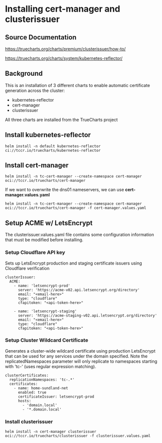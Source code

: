 # Installing cert-manager and clusterissuer

## Source Documentation
https://truecharts.org/charts/premium/clusterissuer/how-to/

https://truecharts.org/charts/system/kubernetes-reflector/

## Background
This is an installation of 3 different charts to enable automatic certificate generation across the cluster:
- kubernetes-reflector
- cert-manager
- clusterissuer

All three charts are installed from the TrueCharts project

## Install kubernetes-reflector
```
helm install -n default kubernetes-reflector ci://tccr.io/truecharts/kubernetes-reflector
```
## Install cert-manager
```
helm install -n tc-cert-manager --create-namespace cert-manager oci://tccr.io/truecharts/cert-manager
```

If we want to overwrite the dns01 nameservers, we can use **cert-manager.values.yaml**
```
helm install -n tc-cert-manager --create-namespace cert-manager oci://tccr.io/truecharts/cert-manager -f cert-manager.values.yaml
```

## Setup ACME w/ LetsEncrypt
The clusterissuer.values.yaml file contains some configuration information that must be modified before installing.

### Setup Cloudflare API key

Sets up LetsEncrypt production and staging certificate issuers using Cloudflare verification
```
clusterIssuer:
  ACME:
    - name: 'letsencrypt-prod'
      server: 'https://acme-v02.api.letsencrypt.org/directory'
      email: "<email-here>"
      type: "cloudflare"
      cfapitoken: "<api-token-here>"

    - name: 'letsencrypt-staging'
      server: 'https://acme-staging-v02.api.letsencrypt.org/directory'
      email: "<email-here>"
      type: "cloudflare"
      cfapitoken: "<api-token-here>"
```

### Setup Cluster Wildcard Certificate

Generates a cluster-wide wildcard certificate using production LetsEncrypt that can be used for any services under the domain specified.  Note the replicatedNamespaces parameter will only replicate to namespaces starting with 'tc-' (uses regular expression matching).
```
clusterCertificates:
  replicationNamespaces: 'tc-.*'
  certificates:
    - name: home-sundland-net
      enabled: true
      certificateIssuer: letsencrypt-prod
      hosts:
        - 'domain.local'
        - '*.domain.local'
```

### Install clusterissuer
```
helm install -n cert-manager clusterissuer oci://tccr.io/truecharts/clusterissuer -f clusterissuer.values.yaml
```
